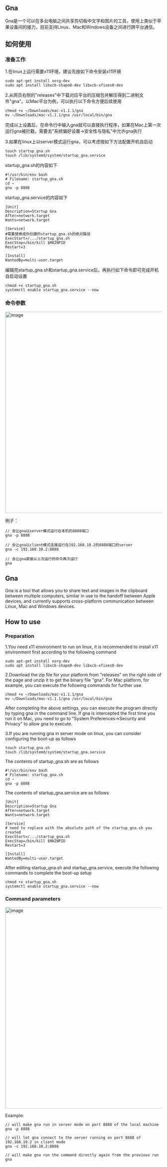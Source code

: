 ## Gna
Gna是一个可以在多台电脑之间共享剪切板中文字和图片的工具，使用上类似于苹果设备间的接力，目前支持Linux、Mac和Windows设备之间进行跨平台通信。


## 如何使用
### 准备工作
1.在linux上运行需要x11环境，建议先按如下命令安装x11环境
```
sudo apt-get install xorg-dev
sudo apt install libxcb-shape0-dev libxcb-xfixes0-dev
```
2.从网页右侧的"releases"中下载对应平台的压缩包并解压得到二进制文件"gna"。以Mac平台为例，可以执行以下命令方便后续使用
```
chmod +x ~/Downloads/mac-v1.1.1/gna
mv ~/Downloads/mac-v1.1.1/gna /usr/local/bin/gna
```
完成以上设置后，在命令行中输入gna就可以直接执行程序，如果在Mac上第一次运行gna被拦截，需要去"系统偏好设置->安全性与隐私"中允许gna执行

3.如果在linux上以server模式运行gna，可以考虑按如下方法配置开机自启动
```
touch startup_gna.sh
touch /lib/systemd/system/startup_gna.service
```
startup_gna.sh的内容如下
```
#!/usr/bin/env bash
# Filename: startup_gna.sh
cd ~
gna -p 8888
```
startup_gna.service的内容如下
```
[Unit]
Description=Startup Gna
After=network.target
Wants=network.target

[Service]
#需要替换成你创建的startup_gna.sh的绝对路径
ExecStart=/.../startup_gna.sh
ExecStop=/bin/kill $MAINPID
Restart=3

[Install]
WantedBy=multi-user.target
```
编辑完startup_gna.sh和startup_gna.service后，再执行如下命令即可完成开机自启动设置
```
chmod +x startup_gna.sh
systemctl enable startup_gna.service --now
```

### 命令参数

<img width="648" alt="image" src="https://user-images.githubusercontent.com/34652804/190914474-22b0bd28-194e-4ac7-8968-c2453a9d3b73.png">

例子：
```
// 会让gna以server模式运行在本机的8888端口
gna -p 8888

// 会让gna以client模式连接运行在192.168.10.2的8888端口的server
gna -c 192.168.10.2:8888

// 会让gna直接以上次运行的命令再次运行
gna
```



## Gna
Gna is a tool that allows you to share text and images in the clipboard between multiple computers, similar in use to the handoff between Apple devices, and currently supports cross-platform communication between Linux, Mac and Windows devices.


## How to use
### Preparation
1.You need x11 environment to run on linux, it is recommended to install x11 environment first according to the following command
```
sudo apt-get install xorg-dev
sudo apt install libxcb-shape0-dev libxcb-xfixes0-dev
```
2.Download the zip file for your platform from "releases" on the right side of the page and unzip it to get the binary file "gna". For Mac platform, for example, you can execute the following commands for further use
```
chmod +x ~/Downloads/mac-v1.1.1/gna
mv ~/Downloads/mac-v1.1.1/gna /usr/local/bin/gna
```
After completing the above settings, you can execute the program directly by typing gna in the command line. If gna is intercepted the first time you run it on Mac, you need to go to "System Preferences->Security and Privacy" to allow gna to execute.

3.If you are running gna in server mode on linux, you can consider configuring the boot-up as follows
```
touch startup_gna.sh
touch /lib/systemd/system/startup_gna.service
```
The contents of startup_gna.sh are as follows
```
#!/usr/bin/env bash
# Filename: startup_gna.sh
cd ~
gna -p 8888
```
The contents of startup_gna.service are as follows
```
[Unit]
Description=Startup Gna
After=network.target
Wants=network.target

[Service]
# need to replace with the absolute path of the startup_gna.sh you created
ExecStart=/.../startup_gna.sh
ExecStop=/bin/kill $MAINPID
Restart=3

[Install]
WantedBy=multi-user.target
```
After editing startup_gna.sh and startup_gna.service, execute the following commands to complete the boot-up setup
```
chmod +x startup_gna.sh
systemctl enable startup_gna.service --now
```

### Command parameters

<img width="648" alt="image" src="https://user-images.githubusercontent.com/34652804/190914474-22b0bd28-194e-4ac7-8968-c2453a9d3b73.png">

Example:
```
// will make gna run in server mode on port 8888 of the local machine
gna -p 8888

// will let gna connect to the server running on port 8888 of 192.168.10.2 in client mode
gna -c 192.168.10.2:8888

// will make gna run the command directly again from the previous run
gna
```



